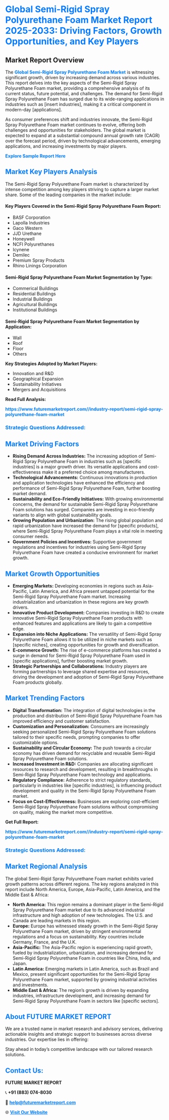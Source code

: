 <h1 style="color: #007BFF;">Global Semi-Rigid Spray Polyurethane Foam Market Report 2025-2033: Driving Factors, Growth Opportunities, and Key Players</h1>

<section id="overview">
<h2>Market Report Overview</h2>
<p>The <a href="https://www.futuremarketreport.com//industry-report/semi-rigid-spray-polyurethane-foam-market" style="color: #007BFF; text-decoration: none;"><strong>Global Semi-Rigid Spray Polyurethane Foam Market</strong></a> is witnessing significant growth, driven by increasing demand across various industries. This report delves into the key aspects of the Semi-Rigid Spray Polyurethane Foam market, providing a comprehensive analysis of its current status, future potential, and challenges. The demand for Semi-Rigid Spray Polyurethane Foam has surged due to its wide-ranging applications in industries such as [insert industries], making it a critical component in modern-day [applications].</p>
<p>As consumer preferences shift and industries innovate, the Semi-Rigid Spray Polyurethane Foam market continues to evolve, offering both challenges and opportunities for stakeholders. The global market is expected to expand at a substantial compound annual growth rate (CAGR) over the forecast period, driven by technological advancements, emerging applications, and increasing investments by major players.</p>
</section>

<section id="overview">
<p><a href="https://www.futuremarketreport.com//request-sample/reportId=61312" style="color: #007BFF; text-decoration: none;"><strong>Explore Sample Report Here</strong></a></p>
</section>

<section id="key-players">
<h2 style="color: #007BFF;">Market Key Players Analysis</h2>
<p>The Semi-Rigid Spray Polyurethane Foam market is characterized by intense competition among key players striving to capture a larger market share. Some of the leading companies in the market include:</p>
<h4>Key Players Covered in the Semi-Rigid Spray Polyurethane Foam Report:</h4>
<ul><li>BASF Corporation</li><li>Lapolla Industries</li><li>Gaco Western</li><li>JJD Urethane</li><li>Honeywell</li><li>NCFI Polyurethanes</li><li>Icynene</li><li>Demilec</li><li>Premium Spray Products</li><li>Rhino Linings Corporation</li></ul>
<h4>Semi-Rigid Spray Polyurethane Foam Market Segmentation by Type:</h4>
<ul><li>Commerical Buildings</li><li>Residential Buildings</li><li>Industrial Buildings</li><li>Agricultural Buildings</li><li>Institutional Buildings</li></ul>

<h4>Semi-Rigid Spray Polyurethane Foam Market Segmentation by Application:</h4>
<ul><li>Wall</li><li>Roof</li><li>Floor</li><li>Others</li></ul>
<p><strong>Key Strategies Adopted by Market Players:</strong></p>
<ul>
<li>Innovation and R&D</li>
<li>Geographical Expansion</li>
<li>Sustainability Initiatives</li>
<li>Mergers and Acquisitions</li>
</ul>
</section>

<section>
<p><strong>Read Full Analysis: </strong></p><a href="https://www.futuremarketreport.com//industry-report/semi-rigid-spray-polyurethane-foam-market" style="color: #007BFF; text-decoration: none;"><strong>https://www.futuremarketreport.com//industry-report/semi-rigid-spray-polyurethane-foam-market</strong></a>
<h3 style="color: #007BFF;">Strategic Questions Addressed:</h3>
</section>

<section id="driving-factors">
<h2 style="color: #007BFF;">Market Driving Factors</h2>
<ul>
<li><strong>Rising Demand Across Industries:</strong> The increasing adoption of Semi-Rigid Spray Polyurethane Foam in industries such as [specific industries] is a major growth driver. Its versatile applications and cost-effectiveness make it a preferred choice among manufacturers.</li>
<li><strong>Technological Advancements:</strong> Continuous innovations in production and application technologies have enhanced the efficiency and performance of Semi-Rigid Spray Polyurethane Foam, further boosting market demand.</li>
<li><strong>Sustainability and Eco-Friendly Initiatives:</strong> With growing environmental concerns, the demand for sustainable Semi-Rigid Spray Polyurethane Foam solutions has surged. Companies are investing in eco-friendly variants to align with global sustainability goals.</li>
<li><strong>Growing Population and Urbanization:</strong> The rising global population and rapid urbanization have increased the demand for [specific products], where Semi-Rigid Spray Polyurethane Foam plays a vital role in meeting consumer needs.</li>
<li><strong>Government Policies and Incentives:</strong> Supportive government regulations and incentives for industries using Semi-Rigid Spray Polyurethane Foam have created a conducive environment for market growth.</li>
</ul>
</section>

<section id="growth-opportunities">
<h2 style="color: #007BFF;">Market Growth Opportunities</h2>
<ul>
<li><strong>Emerging Markets:</strong> Developing economies in regions such as Asia-Pacific, Latin America, and Africa present untapped potential for the Semi-Rigid Spray Polyurethane Foam market. Increasing industrialization and urbanization in these regions are key growth drivers.</li>
<li><strong>Innovative Product Development:</strong> Companies investing in R&D to create innovative Semi-Rigid Spray Polyurethane Foam products with enhanced features and applications are likely to gain a competitive edge.</li>
<li><strong>Expansion into Niche Applications:</strong> The versatility of Semi-Rigid Spray Polyurethane Foam allows it to be utilized in niche markets such as [specific niches], creating opportunities for growth and diversification.</li>
<li><strong>E-commerce Growth:</strong> The rise of e-commerce platforms has created a surge in demand for Semi-Rigid Spray Polyurethane Foam used in [specific applications], further boosting market growth.</li>
<li><strong>Strategic Partnerships and Collaborations:</strong> Industry players are forming partnerships to leverage shared expertise and resources, driving the development and adoption of Semi-Rigid Spray Polyurethane Foam products globally.</li>
</ul>
</section>

<section id="trending-factors">
<h2 style="color: #007BFF;">Market Trending Factors</h2>
<ul>
<li><strong>Digital Transformation:</strong> The integration of digital technologies in the production and distribution of Semi-Rigid Spray Polyurethane Foam has improved efficiency and customer satisfaction.</li>
<li><strong>Customization and Personalization:</strong> Consumers are increasingly seeking personalized Semi-Rigid Spray Polyurethane Foam solutions tailored to their specific needs, prompting companies to offer customizable options.</li>
<li><strong>Sustainability and Circular Economy:</strong> The push towards a circular economy has driven demand for recyclable and reusable Semi-Rigid Spray Polyurethane Foam solutions.</li>
<li><strong>Increased Investment in R&D:</strong> Companies are allocating significant resources to research and development, resulting in breakthroughs in Semi-Rigid Spray Polyurethane Foam technology and applications.</li>
<li><strong>Regulatory Compliance:</strong> Adherence to strict regulatory standards, particularly in industries like [specific industries], is influencing product development and quality in the Semi-Rigid Spray Polyurethane Foam market.</li>
<li><strong>Focus on Cost-Effectiveness:</strong> Businesses are exploring cost-efficient Semi-Rigid Spray Polyurethane Foam solutions without compromising on quality, making the market more competitive.</li>
</ul>
</section>

<section>
<p><strong>Get Full Report: </strong></p><a href="https://www.futuremarketreport.com//industry-report/semi-rigid-spray-polyurethane-foam-market" style="color: #007BFF; text-decoration: none;"><strong>https://www.futuremarketreport.com//industry-report/semi-rigid-spray-polyurethane-foam-market</strong></a>
<h3 style="color: #007BFF;">Strategic Questions Addressed:</h3>
</section>


<section id="regional-analysis">
<h2 style="color: #007BFF;">Market Regional Analysis</h2>
<p>The global Semi-Rigid Spray Polyurethane Foam market exhibits varied growth patterns across different regions. The key regions analyzed in this report include North America, Europe, Asia-Pacific, Latin America, and the Middle East & Africa:</p>
<ul>
<li><strong>North America:</strong> This region remains a dominant player in the Semi-Rigid Spray Polyurethane Foam market due to its advanced industrial infrastructure and high adoption of new technologies. The U.S. and Canada are leading markets in this region.</li>
<li><strong>Europe:</strong> Europe has witnessed steady growth in the Semi-Rigid Spray Polyurethane Foam market, driven by stringent environmental regulations and a focus on sustainability. Key countries include Germany, France, and the U.K.</li>
<li><strong>Asia-Pacific:</strong> The Asia-Pacific region is experiencing rapid growth, fueled by industrialization, urbanization, and increasing demand for Semi-Rigid Spray Polyurethane Foam in countries like China, India, and Japan.</li>
<li><strong>Latin America:</strong> Emerging markets in Latin America, such as Brazil and Mexico, present significant opportunities for the Semi-Rigid Spray Polyurethane Foam market, supported by growing industrial activities and investments.</li>
<li><strong>Middle East & Africa:</strong> The region’s growth is driven by expanding industries, infrastructure development, and increasing demand for Semi-Rigid Spray Polyurethane Foam in sectors like [specific sectors].</li>
</ul>
</section>

<footer>
<h2 style="color: #007BFF;">About FUTURE MARKET REPORT</h2>
<p>We are a trusted name in market research and advisory services, delivering actionable insights and strategic support to businesses across diverse industries. Our expertise lies in offering:</p>

<p>Stay ahead in today’s competitive landscape with our tailored research solutions.</p>

<h2 style="color: #007BFF;">Contact Us:</h2>
<p><strong>FUTURE MARKET REPORT</strong></p>
<p>📞 <strong>+91 (883) 074-8030</strong></p>
<p>📧 <strong><a href="mailto:help@futuremarketreport.com" style="color: #007BFF;">help@futuremarketreport.com</a></strong></p>
<p>🌐 <strong><a href="https://www.futuremarketreport.com/" style="color: #007BFF;">Visit Our Website</a></strong></p>
</footer>